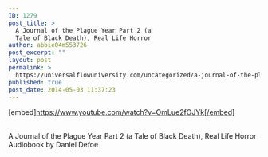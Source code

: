 ```yaml
---
ID: 1279
post_title: >
  A Journal of the Plague Year Part 2 (a
  Tale of Black Death), Real Life Horror
author: abbie04m553726
post_excerpt: ""
layout: post
permalink: >
  https://universalflowuniversity.com/uncategorized/a-journal-of-the-plague-year-part-2-a-tale-of-black-death-real-life-horror/
published: true
post_date: 2014-05-03 11:37:23
---
```

[embed]https://www.youtube.com/watch?v=OmLue2fOJYk[/embed]</br></br>
<p>A Journal of the Plague Year Part 2 (a Tale of Black Death), Real Life Horror Audiobook by Daniel Defoe</p>